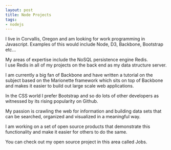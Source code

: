 ```yaml
---
layout: post
title: Node Projects
tags:
- nodejs
---
```


I live in Corvallis, Oregon and am looking for work programming in
Javascript.  Examples of this would include Node, D3,  Backbone,  Bootstrap etc...

My areas of expertise include the NoSQL persistence engine Redis.  
I use Redis in all of my projects on the back end as my data structure server.

I am currently a big fan of Backbone and have written a tutorial on the subject based
on the Marionette framework which sits on top of Backbone and makes it easier to build
out large scale web applications.

In the CSS world I prefer  Bootstrap and so do lots of other developers as witnessed
by its rising popularity on Github.

My passion is crawling the web for information and building data sets that can be
searched, organized and visualized in a meaningful way.

I am working on a set of open source products that demonstrate this functionality and
make it easier for others to do the same.

You can check out my open source project in this area called Jobs.
